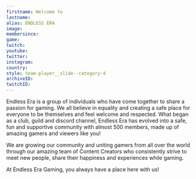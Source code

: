 ```yaml
---
firstname: Welcome to
lastname: 
alias: ENDLESS ERA
image: 
membersince:
game:
twitch:
youtube:
twitter:
instagram:
country:
style: team-player__slide--category-4
archiveID:
twitchID:
---
```

Endless Era is a group of individuals who have come together to share a passion for gaming. We all believe in equality and creating a safe place for everyone to be themselves and feel welcome and respected. What began as a club, guild and discord channel, Endless Era has evolved into a safe, fun and supportive community with almost 500 members, made up of amazing gamers and viewers like you!

We are growing our community and uniting gamers from all over the world through our amazing team of Content Creators who consistently strive to meet new people, share their happiness and experiences while gaming. 

At Endless Era Gaming, you always have a place here with us!
